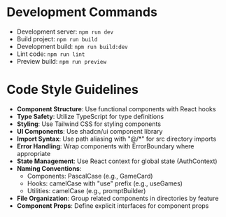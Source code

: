 # Development Commands
- Development server: `npm run dev`
- Build project: `npm run build`
- Development build: `npm run build:dev` 
- Lint code: `npm run lint`
- Preview build: `npm run preview`

# Code Style Guidelines
- **Component Structure**: Use functional components with React hooks
- **Type Safety**: Utilize TypeScript for type definitions
- **Styling**: Use Tailwind CSS for styling components
- **UI Components**: Use shadcn/ui component library
- **Import Syntax**: Use path aliasing with "@/*" for src directory imports
- **Error Handling**: Wrap components with ErrorBoundary where appropriate
- **State Management**: Use React context for global state (AuthContext)
- **Naming Conventions**:
  - Components: PascalCase (e.g., GameCard)
  - Hooks: camelCase with "use" prefix (e.g., useGames)
  - Utilities: camelCase (e.g., promptBuilder)
- **File Organization**: Group related components in directories by feature
- **Component Props**: Define explicit interfaces for component props
